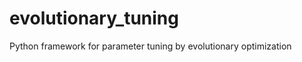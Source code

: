 evolutionary_tuning
===================

Python framework for parameter tuning by evolutionary optimization
